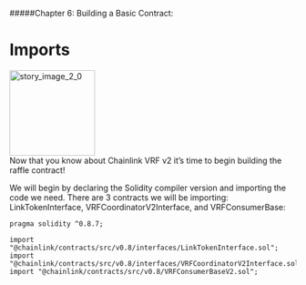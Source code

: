 #####Chapter 6: Building a Basic Contract:

# Imports

<ContentWrapp>
  <div class="imgContainer">
    <img alt="story_image_2_0" src="/images/chapter/man.svg" width="150px" height="150px">
  </div>

  <div class="itemsContainer">
    <div class="item-text">
     Now that you know about Chainlink VRF v2 it’s time to begin building the raffle contract!
    </div>
  </div>
</ContentWrapp>

We will begin by declaring the Solidity compiler version and importing the code we need. There are 3 contracts we will be importing: LinkTokenInterface, VRFCoordinatorV2Interface, and VRFConsumerBase:

```
pragma solidity ^0.8.7;

import "@chainlink/contracts/src/v0.8/interfaces/LinkTokenInterface.sol";
import "@chainlink/contracts/src/v0.8/interfaces/VRFCoordinatorV2Interface.sol";
import "@chainlink/contracts/src/v0.8/VRFConsumerBaseV2.sol";
```
